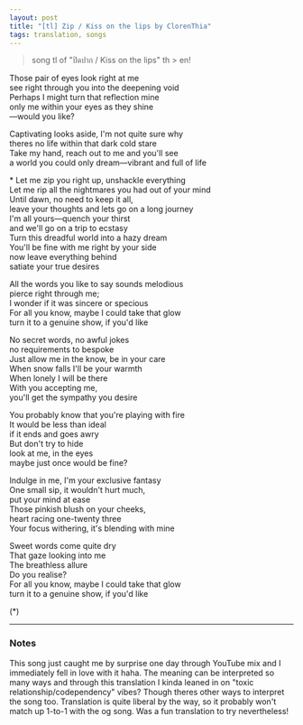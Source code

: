 ```yaml
---
layout: post
title: "[tl] Zip / Kiss on the lips by ClorenThia"
tags: translation, songs
---
```


> song tl of "ปิดปาก / Kiss on the lips" th > en!

Those pair of eyes look right at me<br />
see right through you into the deepening void<br />
Perhaps I might turn that reflection mine<br />
only me within your eyes as they shine<br />
—would you like?

Captivating looks aside, I'm not quite sure why<br />
theres no life within that dark cold stare<br />
Take my hand, reach out to me and you'll see<br />
a world you could only dream—vibrant and full of life

\* Let me zip you right up, unshackle everything<br />
Let me rip all the nightmares you had out of your mind<br />
Until dawn, no need to keep it all,<br />
leave your thoughts and lets go on a long journey<br />
I'm all yours—quench your thirst<br />
and we'll go on a trip to ecstasy<br />
Turn this dreadful world into a hazy dream<br />
You'll be fine with me right by your side<br />
now leave everything behind<br />
satiate your true desires

All the words you like to say sounds melodious<br />
pierce right through me;<br />
I wonder if it was sincere or specious<br />
For all you know, maybe I could take that glow<br />
turn it to a genuine show, if you'd like

No secret words, no awful jokes<br />
no requirements to bespoke<br />
Just allow me in the know, be in your care<br />
When snow falls I'll be your warmth<br />
When lonely I will be there<br />
With you accepting me,<br />
you'll get the sympathy you desire

You probably know that you're playing with fire<br />
It would be less than ideal<br />
if it ends and goes awry<br />
But don't try to hide<br />
look at me, in the eyes<br />
maybe just once would be fine?

Indulge in me, I'm your exclusive fantasy<br />
One small sip, it wouldn't hurt much,<br />
put your mind at ease<br />
Those pinkish blush on your cheeks,<br />
heart racing one-twenty three<br />
Your focus withering, it's blending with mine

Sweet words come quite dry<br />
That gaze looking into me<br />
The breathless allure<br />
Do you realise?<br />
For all you know, maybe I could take that glow<br />
turn it to a genuine show, if you'd like

(\*)

---

### Notes

This song just caught me by surprise one day through YouTube mix and I immediately fell in love with it haha. The meaning can be interpreted so many ways and through this translation I kinda leaned in on "toxic relationship/codependency" vibes? Though theres other ways to interpret the song too. Translation is quite liberal by the way, so it probably won't match up 1-to-1 with the og song. Was a fun translation to try nevertheless!
